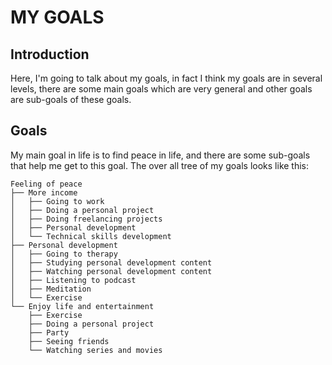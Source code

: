 # MY GOALS

## Introduction
Here, I'm going to talk about my goals, in fact I think my goals are in several levels, there are some main goals which are very general and other goals are sub-goals of these goals.

## Goals
My main goal in life is to find peace in life, and there are some sub-goals that help me get to this goal. The over all tree of my goals looks like this:

```
Feeling of peace
├── More income
│   ├── Going to work
│   ├── Doing a personal project
│   ├── Doing freelancing projects
│   ├── Personal development
│   └── Technical skills development
├── Personal development
│   ├── Going to therapy
│   ├── Studying personal development content
│   ├── Watching personal development content
│   ├── Listening to podcast
│   ├── Meditation
│   └── Exercise
└── Enjoy life and entertainment
    ├── Exercise
    ├── Doing a personal project
    ├── Party
    ├── Seeing friends
    └── Watching series and movies
```